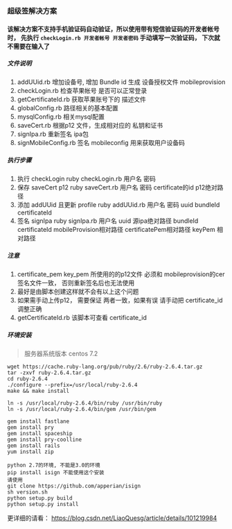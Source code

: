 ### 超级签解决方案
#### 该解决方案不支持手机验证码自动验证，所以使用带有短信验证码的开发者帐号时， 先执行 `checkLogin.rb 开发者帐号 开发者密码` 手动填写一次验证码， 下次就不需要在输入了

##### 文件说明
1. addUUid.rb 增加设备号, 增加 Bundle id 生成 设备授权文件 mobileprovision
2. checkLogin.rb 检查苹果帐号 是否可以正常登录
3. getCertificateId.rb 获取苹果账号下的 描述文件
3. globalConfig.rb 路径相关的基本配置
4. mysqlConfig.rb 相关mysql配置
5. saveCert.rb 根据p12 文件，生成相对应的 私钥和证书
6. signIpa.rb 重新签名 ipa包
7. signMobileConfig.rb 签名 mobileconfig 用来获取用户设备码


##### 执行步骤
1. 执行 checkLogin
	ruby checkLogin.rb 用户名 密码
2. 保存 saveCert p12
	ruby saveCert.rb 用户名 密码 certificate的id p12绝对路径
3. 添加 addUUid 且更新 profile
	ruby addUUid.rb 用户名 密码 uuid bundleId certificateId
4. 签名 signIpa
	ruby signIpa.rb 用户名 uuid 源ipa绝对路径 bundleId certificateId mobileProvision相对路径 certificatePem相对路径 keyPem 相对路径

##### 注意
1. certificate_pem key_pem 所使用的的p12文件 必须和 mobileprovision的cer签名文件一致， 否则重新签名后也无法使用
2. 最好是由脚本创建这样就不会有以上这个问题
3. 如果需手动上传p12， 需要保证 两者一致，如果有误 请手动把 certificate_id 调整正确
4. getCertificateId.rb 该脚本可查看 certificate_id


##### 环境安装
> 服务器系统版本 centos 7.2
```shell
wget https://cache.ruby-lang.org/pub/ruby/2.6/ruby-2.6.4.tar.gz
tar -zxvf ruby-2.6.4.tar.gz
cd ruby-2.6.4
./configure --prefix=/usr/local/ruby-2.6.4
make && make install

ln -s /usr/local/ruby-2.6.4/bin/ruby /usr/bin/ruby
ln -s /usr/local/ruby-2.6.4/bin/gem /usr/bin/gem

gem install fastlane
gem install pry
gem install spaceship
gem install pry-coolline
gem install rails
yum install zip

python 2.7的环境, 不能是3.0的环境
pip install isign 不能使用这个安装
请使用
git clone https://github.com/apperian/isign
sh version.sh
python setup.py build
python setup.py install

```
更详细的请看： https://blog.csdn.net/LiaoQuesg/article/details/101219984


